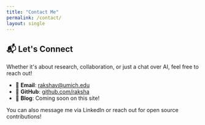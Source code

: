 ```yaml
---
title: "Contact Me"
permalink: /contact/
layout: single
---
```


## 📬 Let's Connect

Whether it's about research, collaboration, or just a chat over AI, feel free to reach out!

- 📧 **Email**: [rakshav@umich.edu](mailto:rakshav@umich.edu)
- 🐙 **GitHub**: [github.com/raksha](https://github.com/raksha)
- 📝 **Blog**: Coming soon on this site!

You can also message me via LinkedIn or reach out for open source contributions!
